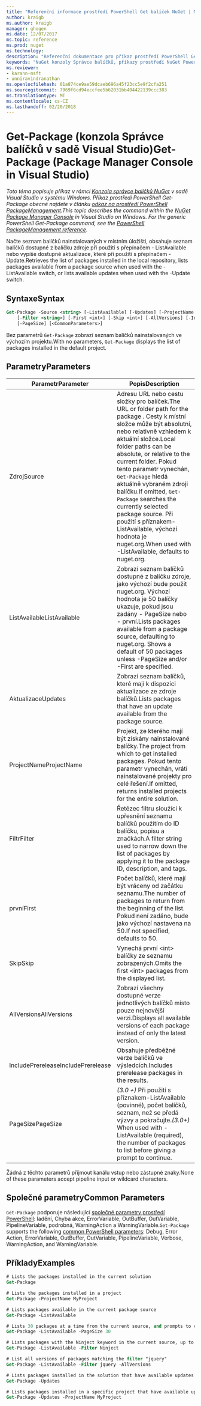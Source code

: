 ```yaml
---
title: "Referenční informace prostředí PowerShell Get balíček NuGet | Microsoft Docs"
author: kraigb
ms.author: kraigb
manager: ghogen
ms.date: 12/07/2017
ms.topic: reference
ms.prod: nuget
ms.technology: 
description: "Referenční dokumentace pro příkaz prostředí PowerShell Get-balíčku v konzole Správce balíčků NuGet v sadě Visual Studio."
keywords: "NuGet konzoly Správce balíčků, příkazy prostředí NuGet Powershell, NuGet Powershell odkaz, Get-Package"
ms.reviewer:
- karann-msft
- unniravindranathan
ms.openlocfilehash: 01a874ce9ae59dcaeb696a45f23cc5e9f2cfa251
ms.sourcegitcommit: 7969f6cd94eccfee5b62031bb404422139ccc383
ms.translationtype: MT
ms.contentlocale: cs-CZ
ms.lasthandoff: 02/20/2018
---
```

# <a name="get-package-package-manager-console-in-visual-studio"></a><span data-ttu-id="99f37-104">Get-Package (konzola Správce balíčků v sadě Visual Studio)</span><span class="sxs-lookup"><span data-stu-id="99f37-104">Get-Package (Package Manager Console in Visual Studio)</span></span>

<span data-ttu-id="99f37-105">*Toto téma popisuje příkaz v rámci [Konzola správce balíčků NuGet](package-manager-console.md) v sadě Visual Studio v systému Windows. Příkaz prostředí PowerShell Get-Package obecné najdete v článku [odkaz na prostředí PowerShell PackageManagement](/powershell/module/packagemanagement/?view=powershell-6).*</span><span class="sxs-lookup"><span data-stu-id="99f37-105">*This topic describes the command within the [NuGet Package Manager Console](package-manager-console.md) in Visual Studio on Windows. For the generic PowerShell Get-Package command, see the [PowerShell PackageManagement reference](/powershell/module/packagemanagement/?view=powershell-6).*</span></span>

<span data-ttu-id="99f37-106">Načte seznam balíčků nainstalovaných v místním úložišti, obsahuje seznam balíčků dostupné z balíčku zdroje při použití s přepínačem - ListAvailable nebo vypíše dostupné aktualizace, které při použití s přepínačem - Update.</span><span class="sxs-lookup"><span data-stu-id="99f37-106">Retrieves the list of packages installed in the local repository, lists packages available from a package source when used with the -ListAvailable switch, or lists available updates when used with the -Update switch.</span></span>

## <a name="syntax"></a><span data-ttu-id="99f37-107">Syntaxe</span><span class="sxs-lookup"><span data-stu-id="99f37-107">Syntax</span></span>

```ps
Get-Package -Source <string> [-ListAvailable] [-Updates] [-ProjectName <string>]
    [-Filter <string>] [-First <int>] [-Skip <int>] [-AllVersions] [-IncludePrerelease]
    [-PageSize] [<CommonParameters>]
```

<span data-ttu-id="99f37-108">Bez parametrů `Get-Package` zobrazí seznam balíčků nainstalovaných ve výchozím projektu.</span><span class="sxs-lookup"><span data-stu-id="99f37-108">With no parameters, `Get-Package` displays the list of packages installed in the default project.</span></span>

## <a name="parameters"></a><span data-ttu-id="99f37-109">Parametry</span><span class="sxs-lookup"><span data-stu-id="99f37-109">Parameters</span></span>

| <span data-ttu-id="99f37-110">Parametr</span><span class="sxs-lookup"><span data-stu-id="99f37-110">Parameter</span></span> | <span data-ttu-id="99f37-111">Popis</span><span class="sxs-lookup"><span data-stu-id="99f37-111">Description</span></span> |
| --- | --- |
| <span data-ttu-id="99f37-112">Zdroj</span><span class="sxs-lookup"><span data-stu-id="99f37-112">Source</span></span> | <span data-ttu-id="99f37-113">Adresu URL nebo cestu složky pro balíček.</span><span class="sxs-lookup"><span data-stu-id="99f37-113">The URL or folder path for the package .</span></span> <span data-ttu-id="99f37-114">Cesty k místní složce může být absolutní, nebo relativně vzhledem k aktuální složce.</span><span class="sxs-lookup"><span data-stu-id="99f37-114">Local folder paths can be absolute, or relative to the current folder.</span></span> <span data-ttu-id="99f37-115">Pokud tento parametr vynechán, `Get-Package` hledá aktuálně vybraném zdroji balíčku.</span><span class="sxs-lookup"><span data-stu-id="99f37-115">If omitted, `Get-Package` searches the currently selected package source.</span></span> <span data-ttu-id="99f37-116">Při použití s příznakem-ListAvailable, výchozí hodnota je nuget.org.</span><span class="sxs-lookup"><span data-stu-id="99f37-116">When used with -ListAvailable, defaults to nuget.org.</span></span> |
| <span data-ttu-id="99f37-117">ListAvailable</span><span class="sxs-lookup"><span data-stu-id="99f37-117">ListAvailable</span></span> | <span data-ttu-id="99f37-118">Zobrazí seznam balíčků dostupné z balíčku zdroje, jako výchozí bude použit nuget.org. Výchozí hodnota je 50 balíčky ukazuje, pokud jsou zadány - PageSize nebo - první.</span><span class="sxs-lookup"><span data-stu-id="99f37-118">Lists packages available from a package source, defaulting to nuget.org. Shows a default of 50 packages unless -PageSize and/or -First are specified.</span></span> |
| <span data-ttu-id="99f37-119">Aktualizace</span><span class="sxs-lookup"><span data-stu-id="99f37-119">Updates</span></span> | <span data-ttu-id="99f37-120">Zobrazí seznam balíčků, které mají k dispozici aktualizace ze zdroje balíčků.</span><span class="sxs-lookup"><span data-stu-id="99f37-120">Lists packages that have an update available from the package source.</span></span> |
| <span data-ttu-id="99f37-121">ProjectName</span><span class="sxs-lookup"><span data-stu-id="99f37-121">ProjectName</span></span> | <span data-ttu-id="99f37-122">Projekt, ze kterého mají být získány nainstalované balíčky.</span><span class="sxs-lookup"><span data-stu-id="99f37-122">The project from which to get installed packages.</span></span> <span data-ttu-id="99f37-123">Pokud tento parametr vynechán, vrátí nainstalované projekty pro celé řešení.</span><span class="sxs-lookup"><span data-stu-id="99f37-123">If omitted, returns installed projects for the entire solution.</span></span> |
| <span data-ttu-id="99f37-124">Filtr</span><span class="sxs-lookup"><span data-stu-id="99f37-124">Filter</span></span> | <span data-ttu-id="99f37-125">Řetězec filtru sloužící k upřesnění seznamu balíčků použitím do ID balíčku, popisu a značkách.</span><span class="sxs-lookup"><span data-stu-id="99f37-125">A filter string used to narrow down the list of packages by applying it to the package ID, description, and tags.</span></span> |
| <span data-ttu-id="99f37-126">první</span><span class="sxs-lookup"><span data-stu-id="99f37-126">First</span></span> | <span data-ttu-id="99f37-127">Počet balíčků, které mají být vráceny od začátku seznamu.</span><span class="sxs-lookup"><span data-stu-id="99f37-127">The number of packages to return from the beginning of the list.</span></span> <span data-ttu-id="99f37-128">Pokud není zadáno, bude jako výchozí nastavena na 50.</span><span class="sxs-lookup"><span data-stu-id="99f37-128">If not specified, defaults to 50.</span></span> |
| <span data-ttu-id="99f37-129">Skip</span><span class="sxs-lookup"><span data-stu-id="99f37-129">Skip</span></span> | <span data-ttu-id="99f37-130">Vynechá první &lt;int&gt; balíčky ze seznamu zobrazených.</span><span class="sxs-lookup"><span data-stu-id="99f37-130">Omits the first &lt;int&gt; packages from the displayed list.</span></span>  |
| <span data-ttu-id="99f37-131">AllVersions</span><span class="sxs-lookup"><span data-stu-id="99f37-131">AllVersions</span></span> | <span data-ttu-id="99f37-132">Zobrazí všechny dostupné verze jednotlivých balíčků místo pouze nejnovější verzi.</span><span class="sxs-lookup"><span data-stu-id="99f37-132">Displays all available versions of each package instead of only the latest version.</span></span> |
| <span data-ttu-id="99f37-133">IncludePrerelease</span><span class="sxs-lookup"><span data-stu-id="99f37-133">IncludePrerelease</span></span> | <span data-ttu-id="99f37-134">Obsahuje předběžné verze balíčků ve výsledcích.</span><span class="sxs-lookup"><span data-stu-id="99f37-134">Includes prerelease packages in the results.</span></span> |
| <span data-ttu-id="99f37-135">PageSize</span><span class="sxs-lookup"><span data-stu-id="99f37-135">PageSize</span></span> | <span data-ttu-id="99f37-136">*(3.0 +)*  Při použití s příznakem-ListAvailable (povinné), počet balíčků, seznam, než se předá výzvy a pokračujte.</span><span class="sxs-lookup"><span data-stu-id="99f37-136">*(3.0+)* When used with -ListAvailable (required), the number of packages to list before giving a prompt to continue.</span></span> |

<span data-ttu-id="99f37-137">Žádná z těchto parametrů přijmout kanálu vstup nebo zástupné znaky.</span><span class="sxs-lookup"><span data-stu-id="99f37-137">None of these parameters accept pipeline input or wildcard characters.</span></span>

## <a name="common-parameters"></a><span data-ttu-id="99f37-138">Společné parametry</span><span class="sxs-lookup"><span data-stu-id="99f37-138">Common Parameters</span></span>

<span data-ttu-id="99f37-139">`Get-Package` podporuje následující [společné parametry prostředí PowerShell](http://go.microsoft.com/fwlink/?LinkID=113216): ladění, Chyba akce, ErrorVariable, OutBuffer, OutVariable, PipelineVariable, podrobná, WarningAction a WarningVariable.</span><span class="sxs-lookup"><span data-stu-id="99f37-139">`Get-Package` supports the following [common PowerShell parameters](http://go.microsoft.com/fwlink/?LinkID=113216): Debug, Error Action, ErrorVariable, OutBuffer, OutVariable, PipelineVariable, Verbose, WarningAction, and WarningVariable.</span></span>

## <a name="examples"></a><span data-ttu-id="99f37-140">Příklady</span><span class="sxs-lookup"><span data-stu-id="99f37-140">Examples</span></span>

```ps
# Lists the packages installed in the current solution
Get-Package

# Lists the packages installed in a project
Get-Package -ProjectName MyProject

# Lists packages available in the current package source
Get-Package -ListAvailable

# Lists 30 packages at a time from the current source, and prompts to continue if more are available
Get-Package -ListAvailable -PageSize 30

# Lists packages with the Ninject keyword in the current source, up to 50
Get-Package -ListAvailable -Filter Ninject

# List all versions of packages matching the filter "jquery"
Get-Package -ListAvailable -Filter jquery -AllVersions

# Lists packages installed in the solution that have available updates
Get-Package -Updates

# Lists packages installed in a specific project that have available updates
Get-Package -Updates -ProjectName MyProject
```
